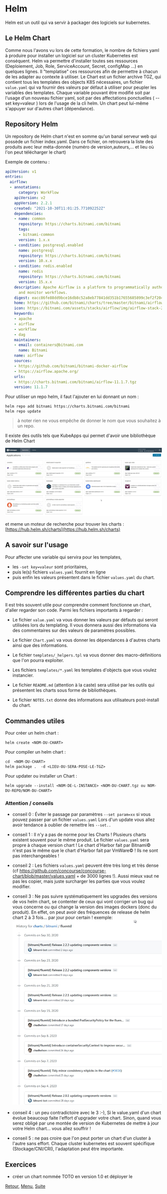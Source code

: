 # Helm
Helm est un outil qui va servir à packager des logiciels sur kubernetes. 

## Le Helm Chart
Comme nous l'avons vu lors de cette formation, le nombre de fichiers yaml à produire pour installer un logiciel sur un cluster Kubernetes est conséquent.
Helm va permettre d'installer toutes ses ressources (Deploiement, Job, Role, ServiceAccount, Secret, configMap ...) en quelques lignes.
Il "templatise" ces ressources afin de permettre à chacun de les adapter au contexte à utiliser.
Le Chart est un fichier archive TGZ, qui contient tous les templates des objects K8S nécessaires, un fichier `value.yaml` qui va fournir des valeurs par défaut à utiliser pour peupler les variables des templates.
Chaque variable pouvant être modifié soit par l'usage d'un nouveau fichier yaml, soit par des affectations ponctuelles  ( --set key=valeur ) lors de l'usage de la cli helm.
Un chart peut lui-même s'appuyer sur d'autres chart (dépendance).

## Repository Helm
Un repository de Helm chart n'est en somme qu'un banal serveur web qui possède un fichier index.yaml.
Dans ce fichier, on retrouvera la liste des produits avec leur méta-donnée (numéro de version,auteurs,... et lieu où l'on peut télécharger le chart)

Exemple de contenu :

```yaml
apiVersion: v1
entries:
  airflow:
  - annotations:
      category: WorkFlow
    apiVersion: v2
    appVersion: 2.2.1
    created: "2021-10-30T11:01:25.771092252Z"
    dependencies:
    - name: common
      repository: https://charts.bitnami.com/bitnami
      tags:
      - bitnami-common
      version: 1.x.x
    - condition: postgresql.enabled
      name: postgresql
      repository: https://charts.bitnami.com/bitnami
      version: 10.x.x
    - condition: redis.enabled
      name: redis
      repository: https://charts.bitnami.com/bitnami
      version: 15.x.x
    description: Apache Airflow is a platform to programmatically author, schedule
      and monitor workflows.
    digest: eacc86fe88dd9bce16db8c52a8eb77841dd351b17655685899c3ef2f204641b2
    home: https://github.com/bitnami/charts/tree/master/bitnami/airflow
    icon: https://bitnami.com/assets/stacks/airflow/img/airflow-stack-220x234.png
    keywords:
    - apache
    - airflow
    - workflow
    - dag
    maintainers:
    - email: containers@bitnami.com
      name: Bitnami
    name: airflow
    sources:
    - https://github.com/bitnami/bitnami-docker-airflow
    - https://airflow.apache.org/
    urls:
    - https://charts.bitnami.com/bitnami/airflow-11.1.7.tgz
    version: 11.1.7
```

Pour utiliser un repo helm, il faut l'ajouter en lui donnant un nom :

```shell
helm repo add bitnami https://charts.bitnami.com/bitnami
helm repo update
```
> à noter rien ne vous empêche de donner le nom que vous souhaitez à un repo.

Il existe des outils tels que KubeApps qui permet d'avoir une bibliothèque de Helm Chart

![kubeapps](../images/kubeapps.jpg)

et meme un moteur de recherche pour trouver les charts : [https://hub.helm.sh/charts](https://hub.helm.sh/charts)
## A savoir sur l'usage

Pour affecter une variable qui servira pour les templates, 
- les `-set key=valeur` sont prioritaires, 
- puis le(s) fichiers `values.yaml` fournit en ligne 
- puis enfin les valeurs présentent dans le fichier `values.yaml` du chart.

## Comprendre les différentes parties du chart
Il est très souvent utile pour comprendre comment fonctionne un chart, d'aller regarder son code.
Parmi les fichiers importants à regarder :

- Le fichier `value.yaml` va vous donner les valeurs par défauts qui seront utilisées lors du templating.
Il vous donnera aussi des informations via des commentaires sur des valeurs de paramètres possibles.

- Le fichier `Chart.yaml` va vous donner les dépendances à d'autres charts ainsi que des informations.

- Le fichier `templates/_helpers.tpl` va vous donner des macro-définitions que l'on pourra exploiter.

- Les fichiers `templates/*.yaml` les templates d'objects que vous voulez instancier.

- Le fichier `README.md` (attention à la caste) sera utilisé par les outils qui présentent les charts sous forme de bibliothèques.

- Le fichier `NOTES.txt` donne des informations aux utilisateurs post-install du chart.

## Commandes utiles
Pour créer un helm chart :
```shell
helm create <NOM-DU-CHART>
````
Pour compiler un helm chart :
```shell
cd  <NOM-DU-CHART>
helm package .  -d <LIEU-OU-SERA-POSE-LE-TGZ>
````

Pour updater ou installer un Chart :
```shell
helm upgrade --install <NOM-DE-L-INSTANCE> <NOM-DU-CHART.tgz ou NOM-DU-REPO/NOM-DU-CHART> 
```

### Attention / conseils 
- conseil 0 :
Éviter le passage par paramètres `--set param=xx` si vous pouvez passer par un fichier `values.yaml`
Lors d'un update vous allez avoir tendance à oublier de remettre les `--set..`

- conseil 1 : 
Il n'y a pas de norme pour les Charts ! Plusieurs charts existent souvent pour le même produit. 
Le fichier `values.yaml` sera propre à chaque version chart ! 
Le chart d'Harbor fait par Bitnami© n'est pas le même que le chart d'Harbor fait par VmWare© ! 
Ils ne sont pas interchangeables !

- conseil 2 :
Les fichiers `values.yaml` peuvent être très long et très dense (cf https://github.com/concourse/concourse-chart/blob/master/values.yaml + de 3000 lignes !). 
Aussi mieux vaut ne pas les copier, mais juste surcharger les parties que vous voulez modifier.

- conseil 3 :
Ne pas suivre systématiquement les upgrades des versions de vos helm chart, se contenter de ceux qui vont corriger un bug qui vous concerne ou qui change la version des images dockers (donc du produit).
En effet, on peut avoir des fréquences de release de helm chart 2 à 3 fois... par jour pour certain !
exemple: 
![fluentd](../images/fluend.jpg)

- conseil 4 : un peu contradictoire avec le 3 :-), 
Si le value.yaml d'un chart évolue beaucoup faite l'effort d'upgrader votre chart. Sinon, quand vous serez obligé par une montée de version de Kubernetes de mettre à jour votre Helm chart... vous allez souffrir !

- conseil 5 : ne pas croire que l'on peut porter un chart d'un cluster à l'autre sans effort. 
Chaque cluster kubernetes est souvent spécifique (Stockage/CNI/CRI), l'adaptation peut être importante. 


## Exercices

- créer un chart nommée TOTO en version 1.0 et déployer le
 
[Retour](https://obeyler.github.io/Formation-K8S/Chapitres/Maj.html), [Menu](https://obeyler.github.io/Formation-K8S/), [Suite](https://obeyler.github.io/Formation-K8S/Tools/Kustomize.html)
